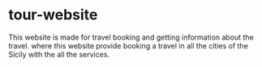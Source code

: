 # tour-website
This website is made for travel booking and getting information about the travel. where this website provide booking a travel in all the cities of the Sicily with the all the services.
